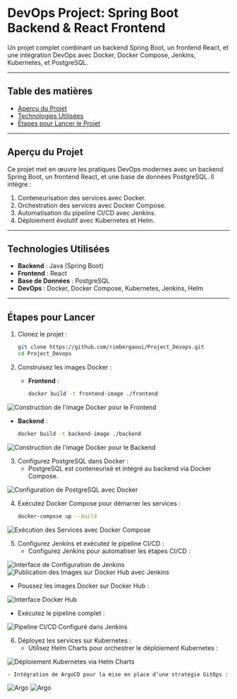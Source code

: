 # **DevOps Project: Spring Boot Backend & React Frontend**

Un projet complet combinant un backend Spring Boot, un frontend React, et une intégration DevOps avec Docker, Docker Compose, Jenkins, Kubernetes, et PostgreSQL.

---

## **Table des matières**
- [Aperçu du Projet](#aperçu-du-projet)
- [Technologies Utilisées](#technologies-utilisées)
- [Étapes pour Lancer le Projet](#étapes-pour-lancer-le-projet)

---

## **Aperçu du Projet**

Ce projet met en œuvre les pratiques DevOps modernes avec un backend Spring Boot, un frontend React, et une base de données PostgreSQL. Il intègre :

1. Conteneurisation des services avec Docker.
2. Orchestration des services avec Docker Compose.
3. Automatisation du pipeline CI/CD avec Jenkins.
4. Déploiement évolutif avec Kubernetes et Helm.

---


## **Technologies Utilisées**
- **Backend** : Java (Spring Boot)
- **Frontend** : React
- **Base de Données** : PostgreSQL
- **DevOps** : Docker, Docker Compose, Kubernetes, Jenkins, Helm

---

## **Étapes pour Lancer**
1. Clonez le projet :
   ```bash
   git clone https://github.com/rimbergaoui/Project_Devops.git
   cd Project_Devops

2. Construisez les images Docker :
   
   - **Frontend** :
     ```bash
     docker build -t frontend-image ./frontend
     
 ![Construction de l'image Docker pour le Frontend](./Captures/build_frontend.png)
   - **Backend** :
     ```bash
     docker build -t backend-image ./backend
     
 ![Construction de l'image Docker pour le Backend](./Captures/build_back.png) 

 3. Configurez PostgreSQL dans Docker :
    - PostgreSQL est conteneurisé et intégré au backend via Docker Compose.

![Configuration de PostgreSQL avec Docker](./Captures/postgres+docker.png)

 4. Exécutez Docker Compose pour démarrer les services :
    ```bash
    docker-compose up --build

![Exécution des Services avec Docker Compose](./Captures/docker_compose.png)  

5. Configurez Jenkins et exécutez le pipeline CI/CD :
   - Configurez Jenkins pour automatiser les étapes CI/CD :

![Interface de Configuration de Jenkins](./Captures/jenckins.png) 
![Publication des Images sur Docker Hub avec Jenkins](./Captures/docker_hub+jenkins.png)  

- Poussez les images Docker sur Docker Hub :

  
![Interface Docker Hub](./Captures/docker_hub.png) 
     
   - Exécutez le pipeline complet :

![Pipeline CI/CD Configuré dans Jenkins](./Captures/pipline_jenkins.png) 
   
6. Déployez les services sur Kubernetes :
    - Utilisez Helm Charts pour orchestrer le déploiement Kubernetes :
      
![Déploiement Kubernetes via Helm Charts](./Captures/charts.png)  

    - Intégration de ArgoCD pour la mise en place d’une stratégie GitOps : 
    
![Argo](./Captures/argocd2.png) 
![Argo](./Captures/argocd.png) 
    
